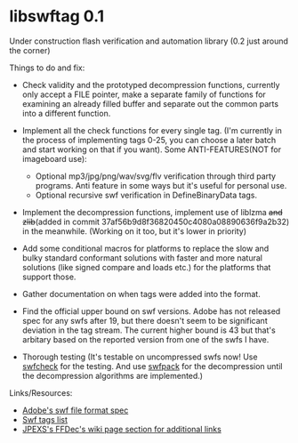 # libswftag 0.1
Under construction flash verification and automation library (0.2 just around the corner)

Things to do and fix:

- Check validity and the prototyped decompression functions, currently only accept a FILE pointer, make a separate family of functions for examining an already filled buffer and separate out the common parts into a different function.

- Implement all the check functions for every single tag. (I'm currently in the process of implementing tags 0-25, you can choose a later batch and start working on that if you want). Some ANTI-FEATURES(NOT for imageboard use):
    - Optional mp3/jpg/png/wav/svg/flv verification through third party programs. Anti feature in some ways but it's useful for personal use.
    - Optional recursive swf verification in DefineBinaryData tags.

- Implement the decompression functions, implement use of liblzma ~~and zlib~~(added in commit 37af56b9d8f36820450c4080a08890636f9a2b32) in the meanwhile. (Working on it too, but it's lower in priority)

- Add some conditional macros for platforms to replace the slow and bulky standard conformant solutions with faster and more natural solutions (like signed compare and loads etc.) for the platforms that support those.

- Gather documentation on when tags were added into the format.

- Find the official upper bound on swf versions. Adobe has not released spec for any swfs after 19, but there doesn't seem to be significant deviation in the tag stream. The current higher bound is 43 but that's arbitary based on the reported version from one of the swfs I have.

- Thorough testing (It's testable on uncompressed swfs now! Use [swfcheck](https://github.com/flash-computer/swfcheck) for the testing. And use [swfpack](https://github.com/arkq/swfpack) for the decompression until the decompression algorithms are implemented.)

Links/Resources:

- [Adobe's swf file format spec](https://web.archive.org/web/20210609225053/https://www.adobe.com/content/dam/acom/en/devnet/pdf/swf-file-format-spec.pdf)
- [Swf tags list](https://www.m2osw.com/swf_tags)
- [JPEXS's FFDec's wiki page section for additional links](https://github.com/jindrapetrik/jpexs-decompiler/wiki/Links)
